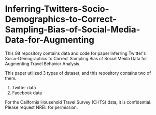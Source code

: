 # Inferring-Twitters-Socio-Demographics-to-Correct-Sampling-Bias-of-Social-Media-Data-for-Augmenting

This Git repository contains data and code for paper Inferring Twitter's Soico-Demographics to Correct Sampling Bias of Social Meida Data for Augmenting Travel Behavior Analysis.

This paper utilized 3 types of dataset, and this repository contains two of them.
1. Twitter data
2. Facebook data

For the California Household Travel Survey (CHTS) data, it is confidential. Please request NREL for permission.
